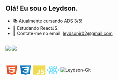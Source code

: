 ## Olá! Eu sou o Leydson.
- 📚 Atualmente cursando ADS 3/5!
- 📖 Estudando ReactJS.
- 📩 Contate-me no email: leydsonjr02@gmail.com

##

  <a href="https://github.com/LeydsonJR">
  <img height=150 align="center" src="https://github-readme-stats.vercel.app/api?username=LeydsonJR&show_icons=true&theme=gruvbox" />
  <img height=150 align="center" src="https://github-readme-stats.vercel.app/api/top-langs/?username=LeydsonJR&layout=compact&theme=gruvbox">
</a>

##

<div style="display: inline_block"><br>
  <img align="center" alt="Leydson-HTML" height="30" width="40" src="https://raw.githubusercontent.com/devicons/devicon/master/icons/html5/html5-original.svg">
  <img align="center" alt="Leydson-CSS" height="30" width="40" src="https://raw.githubusercontent.com/devicons/devicon/master/icons/css3/css3-original.svg">
  <img align="center" alt="Leydson-Js" height="30" width="40" src="https://raw.githubusercontent.com/devicons/devicon/master/icons/javascript/javascript-plain.svg">
  <img align="center" alt="Leydson-React" height="30" width="40" src="https://raw.githubusercontent.com/devicons/devicon/master/icons/react/react-original.svg">
  <img align="center" alt="Leydson-Git" height="30" width="40" src="https://github.com/get-icon/geticon/raw/master/icons/git-icon.svg">
</div>




